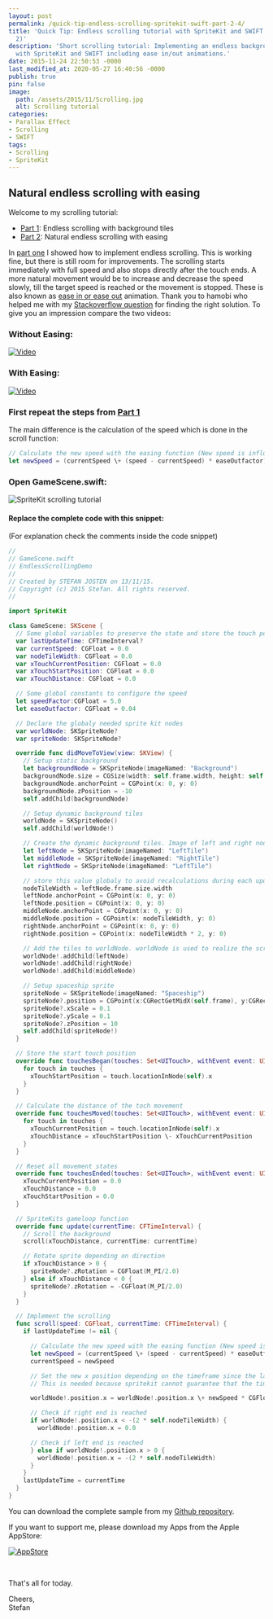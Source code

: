 ```yaml
---
layout: post
permalink: /quick-tip-endless-scrolling-spritekit-swift-part-2-4/
title: 'Quick Tip: Endless scrolling tutorial with SpriteKit and SWIFT (Part 2 of
  2)'
description: 'Short scrolling tutorial: Implementing an endless background scrolling
  with SpriteKit and SWIFT including ease in/out animations.'
date: 2015-11-24 22:50:53 -0000
last_modified_at: 2020-05-27 16:40:56 -0000
publish: true
pin: false
image:
  path: /assets/2015/11/Scrolling.jpg
  alt: Scrolling tutorial
categories:
- Parallax Effect
- Scrolling
- SWIFT
tags:
- Scrolling
- SpriteKit
---
```

## Natural endless scrolling with easing

Welcome to my scrolling tutorial:

  * [Part 1](/quick-tip-endless-scrolling-with-spritekit-and-swift): Endless scrolling with background tiles
  * [Part 2](/quick-tip-endless-scrolling-spritekit-swift-part-2-4): Natural endless scrolling with easing

In [part one](/how-to-implement-a-space-shooter-with-spritekit-and-swift-part-4-collision-detection43) I showed how to implement endless scrolling. This is working fine, but there is still room for improvements. The scrolling starts immediately with full speed and also stops directly after the touch ends. A more natural movement would be to increase and decrease the speed slowly, till the target speed is reached or the movement is stopped. These is also known as [ease in or ease out](https://developers.google.com/web/fundamentals/design-and-ui/animations/the-basics-of-easing) animation. Thank you to hamobi who helped me with my [Stackoverflow question](http://stackoverflow.com/questions/33721183/ease-out-animation-for-skspritenode) for finding the right solution. To give you an impression compare the two videos: 

### Without Easing:
[![Video](/assets/Videos/uYVqG8Y8rLU.png)](https://youtu.be/uYVqG8Y8rLU)

### With Easing:
[![Video](/assets/Videos/k1m1JH7yYAw.png)](https://youtu.be/k1m1JH7yYAw)

### First repeat the steps from [Part 1 ](/how-to-implement-a-space-shooter-with-spritekit-and-swift-part-4-collision-detection43)

The main difference is the calculation of the speed which is done in the scroll function:

```swift
// Calculate the new speed with the easing function (New speed is influence by current speed)
let newSpeed = (currentSpeed \+ (speed - currentSpeed) * easeOutfactor)
```

### Open GameScene.swift:

![SpriteKit scrolling tutorial](/assets/2015/11/Screen-Shot-2015-11-13-at-18.14.431-1.jpg)

#### Replace the complete code with this snippet:

(For explanation check the comments inside the code snippet)

```swift
//
// GameScene.swift
// EndlessScrollingDemo
//
// Created by STEFAN JOSTEN on 13/11/15.
// Copyright (c) 2015 Stefan. All rights reserved.
//

import SpriteKit

class GameScene: SKScene {
  // Some global variables to preserve the state and store the touch positions
  var lastUpdateTime: CFTimeInterval?
  var currentSpeed: CGFloat = 0.0
  var nodeTileWidth: CGFloat = 0.0
  var xTouchCurrentPosition: CGFloat = 0.0
  var xTouchStartPosition: CGFloat = 0.0
  var xTouchDistance: CGFloat = 0.0

  // Some global constants to configure the speed
  let speedFactor:CGFloat = 5.0
  let easeOutfactor: CGFloat = 0.04

  // Declare the globaly needed sprite kit nodes
  var worldNode: SKSpriteNode?
  var spriteNode: SKSpriteNode?

  override func didMoveToView(view: SKView) {
    // Setup static background
    let backgroundNode = SKSpriteNode(imageNamed: "Background")
    backgroundNode.size = CGSize(width: self.frame.width, height: self.frame.height)
    backgroundNode.anchorPoint = CGPoint(x: 0, y: 0)
    backgroundNode.zPosition = -10
    self.addChild(backgroundNode)

    // Setup dynamic background tiles
    worldNode = SKSpriteNode()
    self.addChild(worldNode!)

    // Create the dynamic background tiles. Image of left and right node must be identical
    let leftNode = SKSpriteNode(imageNamed: "LeftTile")
    let middleNode = SKSpriteNode(imageNamed: "RightTile")
    let rightNode = SKSpriteNode(imageNamed: "LeftTile")

    // store this value globaly to avoid recalculations during each update call
    nodeTileWidth = leftNode.frame.size.width
    leftNode.anchorPoint = CGPoint(x: 0, y: 0)
    leftNode.position = CGPoint(x: 0, y: 0)
    middleNode.anchorPoint = CGPoint(x: 0, y: 0)
    middleNode.position = CGPoint(x: nodeTileWidth, y: 0)
    rightNode.anchorPoint = CGPoint(x: 0, y: 0)
    rightNode.position = CGPoint(x: nodeTileWidth * 2, y: 0)

    // Add the tiles to worldNode. worldNode is used to realize the scrolling
    worldNode!.addChild(leftNode)
    worldNode!.addChild(rightNode)
    worldNode!.addChild(middleNode)

    // Setup spaceship sprite
    spriteNode = SKSpriteNode(imageNamed: "Spaceship")
    spriteNode?.position = CGPoint(x:CGRectGetMidX(self.frame), y:CGRectGetMidY(self.frame))
    spriteNode?.xScale = 0.1
    spriteNode?.yScale = 0.1
    spriteNode?.zPosition = 10
    self.addChild(spriteNode!)
  }

  // Store the start touch position
  override func touchesBegan(touches: Set<UITouch>, withEvent event: UIEvent?) {
    for touch in touches {
      xTouchStartPosition = touch.locationInNode(self).x
    }
  }

  // Calculate the distance of the toch movement
  override func touchesMoved(touches: Set<UITouch>, withEvent event: UIEvent?) {
    for touch in touches {
      xTouchCurrentPosition = touch.locationInNode(self).x
      xTouchDistance = xTouchStartPosition \- xTouchCurrentPosition
    }
  }

  // Reset all movement states
  override func touchesEnded(touches: Set<UITouch>, withEvent event: UIEvent?) {
    xTouchCurrentPosition = 0.0
    xTouchDistance = 0.0
    xTouchStartPosition = 0.0
  }

  // SpriteKits gameloop function
  override func update(currentTime: CFTimeInterval) {
    // Scroll the background
    scroll(xTouchDistance, currentTime: currentTime)

    // Rotate sprite depending on direction
    if xTouchDistance > 0 {
      spriteNode?.zRotation = CGFloat(M_PI/2.0)
    } else if xTouchDistance < 0 {
      spriteNode?.zRotation = -CGFloat(M_PI/2.0)
    }
  }

  // Implement the scrolling
  func scroll(speed: CGFloat, currentTime: CFTimeInterval) {
    if lastUpdateTime != nil {

      // Calculate the new speed with the easing function (New speed is influence by current speed)
      let newSpeed = (currentSpeed \+ (speed - currentSpeed) * easeOutfactor)
      currentSpeed = newSpeed

      // Set the new x position depending on the timeframe since the last calls.
      // This is needed because spritekit cannot guarantee that the timeframe is allways the same

      worldNode!.position.x = worldNode!.position.x \+ newSpeed * CGFloat((currentTime - lastUpdateTime!)) * speedFactor

      // Check if right end is reached
      if worldNode!.position.x < -(2 * self.nodeTileWidth) {
        worldNode!.position.x = 0.0

      // Check if left end is reached
      } else if worldNode!.position.x > 0 {
        worldNode!.position.x = -(2 * self.nodeTileWidth)
      }
    }
    lastUpdateTime = currentTime
  }
}
```

You can download the complete sample from my [Github repository](https://github.com/stfnjstn/EndlessScrollingDemo/releases/tag/v0.2).

If you want to support me, please download my Apps from the Apple AppStore:

[![AppStore](/assets/Download.svg)](https://apps.apple.com/developer/stefan-josten/id949662361)

 

That's all for today.

Cheers,   
Stefan

 
